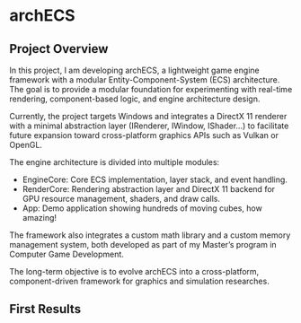 # archECS
## Project Overview
In this project, I am developing archECS, a lightweight game engine framework with a modular Entity-Component-System (ECS) architecture.
The goal is to provide a modular foundation for experimenting with real-time rendering, component-based logic, and engine architecture design.

Currently, the project targets Windows and integrates a DirectX 11 renderer with a minimal abstraction layer (IRenderer, IWindow, IShader...) 
to facilitate future expansion toward cross-platform graphics APIs such as Vulkan or OpenGL.

The engine architecture is divided into multiple modules:

- EngineCore: Core ECS implementation, layer stack, and event handling.
- RenderCore: Rendering abstraction layer and DirectX 11 backend for GPU resource management, shaders, and draw calls.
- App: Demo application showing hundreds of moving cubes, how amazing!

The framework also integrates a custom math library and a custom memory management system, both developed as part of my Master’s program in Computer Game Development.

The long-term objective is to evolve archECS into a cross-platform, component-driven framework for graphics and simulation researches.

## First Results
